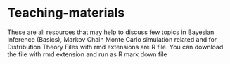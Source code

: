 # Teaching-materials
These are all resources that may help to discuss few topics in Bayesian Inference (Basics), Markov Chain Monte Carlo simulation related and for Distribution Theory
Files with rmd extensions are R file. You can download the file with rmd extension and run as R mark down file
